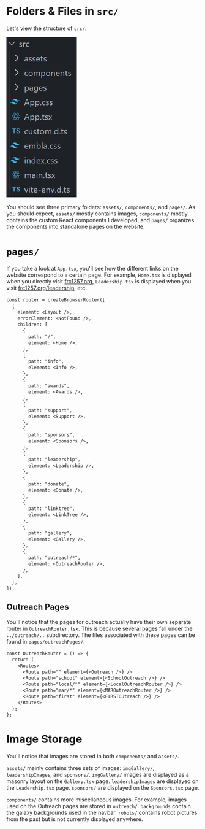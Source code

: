 # Folders & Files in `src/`

Let's view the structure of `src/`.

![src folder structure](img/srcfolderstruct.png)

You should see three primary folders: `assets/`, `components/`, and `pages/`. As you should expect, `assets/` mostly contains images, `components/` mostly contains the custom React components I developed, and `pages/` organizes the components into standalone pages on the website.

# `pages/`

If you take a look at `App.tsx`, you'll see how the different links on the website correspond to a certain page. For example, `Home.tsx` is displayed when you directly visit [frc1257.org](https://frc1257.org/), `Leadership.tsx` is displayed when you visit [frc1257.org/leadership](https://frc1257.org/leadership), etc.

```tsx
const router = createBrowserRouter([
  {
    element: <Layout />,
    errorElement: <NotFound />,
    children: [
      {
        path: "/",
        element: <Home />,
      },
      {
        path: "info",
        element: <Info />,
      },
      {
        path: "awards",
        element: <Awards />,
      },
      {
        path: "support",
        element: <Support />,
      },
      {
        path: "sponsors",
        element: <Sponsors />,
      },
      {
        path: "leadership",
        element: <Leadership />,
      },
      {
        path: "donate",
        element: <Donate />,
      },
      {
        path: "linktree",
        element: <LinkTree />,
      },
      {
        path: "gallery",
        element: <Gallery />,
      },
      {
        path: "outreach/*",
        element: <OutreachRouter />,
      },
    ],
  },
]);
```

## Outreach Pages

You'll notice that the pages for outreach actually have their own separate router in `OutreachRouter.tsx`. This is because several pages fall under the `../outreach/..` subdirectory. The files associated with these pages can be found in `pages/outreachPages/`.

```tsx
const OutreachRouter = () => {
  return (
    <Routes>
      <Route path="" element={<Outreach />} />
      <Route path="school" element={<SchoolOutreach />} />
      <Route path="local/*" element={<LocalOutreachRouter />} />
      <Route path="mar/*" element={<MAROutreachRouter />} />
      <Route path="first" element={<FIRSTOutreach />} />
    </Routes>
  );
};
```

# Image Storage

You'll notice that images are stored in both `components/` and `assets/`. 

`assets/` mainly contains three sets of images: `imgGallery/`, `leadershipImages`, and `sponsors/`. `imgGallery/` images are displayed as a masonry layout on the `Gallery.tsx` page. `leadershipImages` are displayed on the `Leadership.tsx` page. `sponsors/` are displayed on the `Sponsors.tsx` page.

`components/` contains more miscellaneous images. For example, images used on the Outreach pages are stored in `outreach/`. `backgrounds` contain the galaxy backgrounds used in the navbar. `robots/` contains robot pictures from the past but is not currently displayed anywhere.